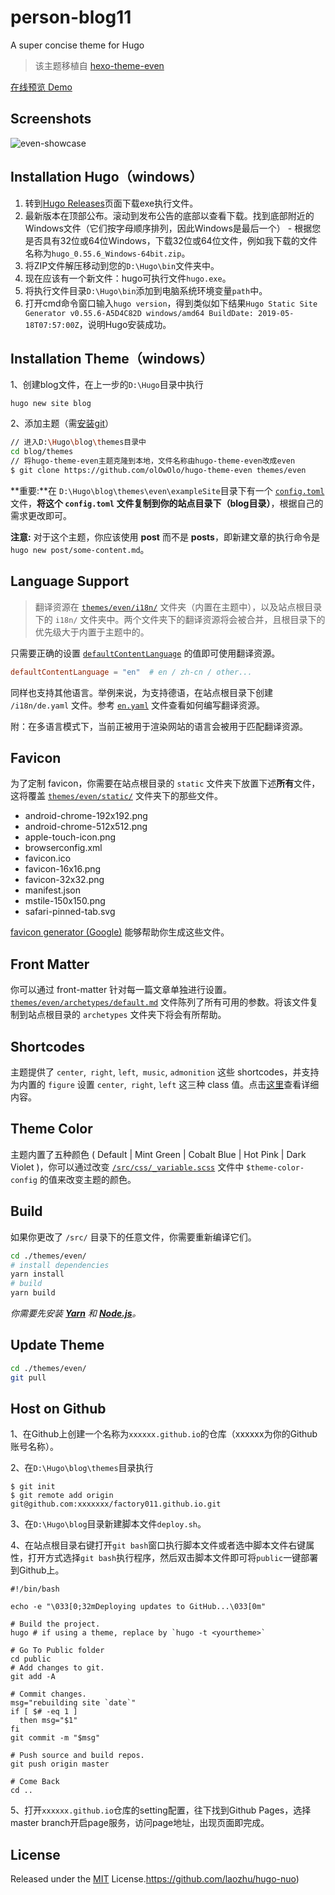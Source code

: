 # person-blog11

A super concise theme for Hugo

> 该主题移植自 [hexo-theme-even](https://github.com/ahonn/hexo-theme-even)

[在线预览 Demo](https://factory011.github.io/)

## Screenshots

![even-showcase](https://raw.githubusercontent.com/olOwOlo/hugo-theme-even/master/images/showcase.png)

## Installation Hugo（windows）

1. 转到[Hugo Releases](https://github.com/gohugoio/hugo/releases)页面下载exe执行文件。
2. 最新版本在顶部公布。滚动到发布公告的底部以查看下载。找到底部附近的Windows文件（它们按字母顺序排列，因此Windows是最后一个） - 根据您是否具有32位或64位Windows，下载32位或64位文件，例如我下载的文件名称为`hugo_0.55.6_Windows-64bit.zip`。
3. 将ZIP文件解压移动到您的`D:\Hugo\bin`文件夹中。
4. 现在应该有一个新文件：hugo可执行文件`hugo.exe`。
5. 将执行文件目录`D:\Hugo\bin`添加到电脑系统环境变量`path`中。
6. 打开cmd命令窗口输入`hugo version`，得到类似如下结果`Hugo Static Site Generator v0.55.6-A5D4C82D windows/amd64 BuildDate: 2019-05-18T07:57:00Z`，说明Hugo安装成功。

## Installation Theme（windows）

1、创建blog文件，在上一步的`D:\Hugo`目录中执行

```JS
hugo new site blog
```

2、添加主题（需[安装git](<https://git-scm.com/downloads>)）

```bash
// 进入D:\Hugo\blog\themes目录中
cd blog/themes
// 将hugo-theme-even主题克隆到本地，文件名称由hugo-theme-even改成even
$ git clone https://github.com/olOwOlo/hugo-theme-even themes/even
```

**重要:**在 `D:\Hugo\blog\themes\even\exampleSite`目录下有一个 [`config.toml`](https://github.com/olOwOlo/hugo-theme-even/blob/master/exampleSite/config.toml) 文件，**将这个 `config.toml` 文件复制到你的站点目录下（blog目录）**，根据自己的需求更改即可。

**注意:** 对于这个主题，你应该使用 **post** 而不是 **posts**，即新建文章的执行命令是`hugo new post/some-content.md`。

## Language Support

> 翻译资源在 [`themes/even/i18n/`](https://github.com/olOwOlo/hugo-theme-even/tree/master/i18n) 文件夹（内置在主题中），以及站点根目录下的 `i18n/` 文件夹中。两个文件夹下的翻译资源将会被合并，且根目录下的优先级大于内置于主题中的。

只需要正确的设置 [`defaultContentLanguage`](https://github.com/olOwOlo/hugo-theme-even/blob/master/exampleSite/config.toml#L3) 的值即可使用翻译资源。

```toml
defaultContentLanguage = "en"  # en / zh-cn / other...
```

同样也支持其他语言。举例来说，为支持德语，在站点根目录下创建 `/i18n/de.yaml` 文件。参考 [`en.yaml`](https://github.com/olOwOlo/hugo-theme-even/tree/master/i18n/en.yaml) 文件查看如何编写翻译资源。

附：在多语言模式下，当前正被用于渲染网站的语言会被用于匹配翻译资源。

## Favicon

为了定制 favicon，你需要在站点根目录的 `static` 文件夹下放置下述**所有**文件，这将覆盖 [`themes/even/static/`](https://github.com/olOwOlo/hugo-theme-even/tree/master/static) 文件夹下的那些文件。

- android-chrome-192x192.png
- android-chrome-512x512.png
- apple-touch-icon.png
- browserconfig.xml
- favicon.ico
- favicon-16x16.png
- favicon-32x32.png
- manifest.json
- mstile-150x150.png
- safari-pinned-tab.svg

[favicon generator (Google)](https://www.google.com/search?q=favicon+generator) 能够帮助你生成这些文件。

## Front Matter

你可以通过 front-matter 针对每一篇文章单独进行设置。[`themes/even/archetypes/default.md`](https://github.com/olOwOlo/hugo-theme-even/tree/master/archetypes/default.md) 文件陈列了所有可用的参数。将该文件复制到站点根目录的 `archetypes` 文件夹下将会有所帮助。

## Shortcodes

主题提供了 `center`,` right`, `left`,` music`, `admonition` 这些 shortcodes，并支持为内置的 `figure` 设置 `center`,` right`, `left` 这三种 class 值。点击[这里](https://blog.olowolo.com/example-site/post/shortcodes/)查看详细内容。

## Theme Color 

主题内置了五种颜色 ( Default | Mint Green | Cobalt Blue | Hot Pink | Dark Violet )，你可以通过改变 [`/src/css/_variable.scss`](https://github.com/olOwOlo/hugo-theme-even/blob/master/src/css/_variables.scss#L5-L8) 文件中 `$theme-color-config` 的值来改变主题的颜色。
    
## Build

如果你更改了 `/src/` 目录下的任意文件，你需要重新编译它们。
```bash
cd ./themes/even/
# install dependencies
yarn install
# build
yarn build
```

_你需要先安装 **[Yarn](https://yarnpkg.com/)** 和 **[Node.js](https://nodejs.org/)**。_

## Update Theme

```bash
cd ./themes/even/
git pull
```

## Host on Github

1、在Github上创建一个名称为`xxxxxx.github.io`的仓库（xxxxxx为你的Github账号名称）。

2、在`D:\Hugo\blog\themes`目录执行

```JS
$ git init
$ git remote add origin git@github.com:xxxxxxx/factory011.github.io.git
```

3、在`D:\Hugo\blog`目录新建脚本文件`deploy.sh`。

4、在站点根目录右键打开`git bash`窗口执行脚本文件或者选中脚本文件右键属性，打开方式选择`git bash`执行程序，然后双击脚本文件即可将`public`一键部署到Github上。

```JS
#!/bin/bash

echo -e "\033[0;32mDeploying updates to GitHub...\033[0m"

# Build the project.
hugo # if using a theme, replace by `hugo -t <yourtheme>`

# Go To Public folder
cd public
# Add changes to git.
git add -A

# Commit changes.
msg="rebuilding site `date`"
if [ $# -eq 1 ]
  then msg="$1"
fi
git commit -m "$msg"

# Push source and build repos.
git push origin master

# Come Back
cd ..
```

5、打开`xxxxxx.github.io`仓库的setting配置，往下找到Github Pages，选择master branch开启page服务，访问page地址，出现页面即完成。

## License

Released under the [MIT](https://github.com/olOwOlo/hugo-theme-even/blob/master/LICENSE.md) License.https://github.com/laozhu/hugo-nuo)

